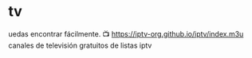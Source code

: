 # tv
uedas encontrar fácilmente.  📺 https://iptv-org.github.io/iptv/index.m3u  canales de televisión gratuitos de listas iptv
